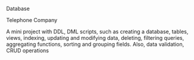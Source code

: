 Database

Telephone Company

A mini project with DDL, DML scripts, such as creating a database, tables, views, indexing, updating and modifying data, deleting, filtering queries, aggregating functions, sorting and grouping fields. Also, data validation, CRUD operations
